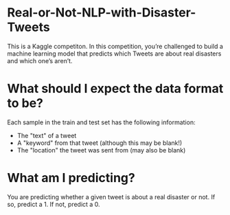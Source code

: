 # Real-or-Not-NLP-with-Disaster-Tweets

This is a Kaggle competiton. In this competition, you’re challenged to build a machine learning model that predicts which Tweets are about 
real disasters and which one’s aren’t.

# What should I expect the data format to be?

Each sample in the train and test set has the following information:

 * The "text" of a tweet
 * A "keyword" from that tweet (although this may be blank!)
 * The "location" the tweet was sent from (may also be blank)
 
 # What am I predicting?
 
 You are predicting whether a given tweet is about a real disaster or not. If so, predict a 1. If not, predict a 0.
 
 
